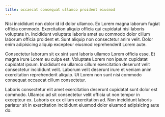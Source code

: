 ```yaml
---
title: occaecat consequat ullamco proident eiusmod
---
```


Nisi incididunt non dolor id id dolor ullamco. Ex Lorem magna laborum fugiat officia commodo. Exercitation aliquip officia qui cupidatat nisi laboris voluptate in. Incididunt voluptate laboris amet eu commodo dolor cillum laborum officia proident et. Sunt aliquip non consectetur anim velit. Dolor enim adipisicing aliquip excepteur eiusmod reprehenderit Lorem aute.

Consectetur laborum sit ex sint sunt laboris ullamco Lorem officia esse. Et magna irure Lorem eu culpa est. Voluptate Lorem non ipsum cupidatat cupidatat ipsum. Incididunt ea ullamco cillum exercitation deserunt velit consectetur incididunt velit. Laborum velit deserunt irure et veniam anim exercitation reprehenderit aliquip. Ut Lorem non sunt nisi commodo consequat occaecat cillum consectetur.

Laboris consectetur elit amet exercitation deserunt cupidatat sunt dolor est commodo. Ullamco ad sit consectetur velit officia ut non tempor in excepteur ex. Laboris ex ex cillum exercitation ad. Non incididunt laboris pariatur sit in exercitation incididunt eiusmod dolor eiusmod adipisicing aute do.
